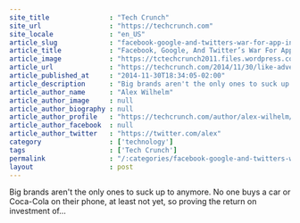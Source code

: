 ```yaml
---
site_title               : "Tech Crunch"
site_url                 : "https://techcrunch.com"
site_locale              : "en_US"
article_slug             : "facebook-google-and-twitters-war-for-app-install-ads"
article_title            : "Facebook, Google, And Twitter’s War For App Install Ads"
article_image            : "https://tctechcrunch2011.files.wordpress.com/2014/11/app-install-ads.jpg?w=764&h=400&crop=1"
article_url              : "https://techcrunch.com/2014/11/30/like-advertising-a-needle-in-a-haystack/"
article_published_at     : "2014-11-30T18:34:05-02:00"
article_description      : "Big brands aren't the only ones to suck up to anymore. No one buys a car or Coca-Cola on their phone, at least not yet, so proving the return on investment of..."
article_author_name      : "Alex Wilhelm"
article_author_image     : null
article_author_biography : null
article_author_profile   : "https://techcrunch.com/author/alex-wilhelm/"
article_author_facebook  : null
article_author_twitter   : "https://twitter.com/alex"
category                 : ['technology']
tags                     : ['Tech Crunch']
permalink                : "/:categories/facebook-google-and-twitters-war-for-app-install-ads/"
layout                   : post
---
```


Big brands aren't the only ones to suck up to anymore. No one buys a car or Coca-Cola on their phone, at least not yet, so proving the return on investment of...
